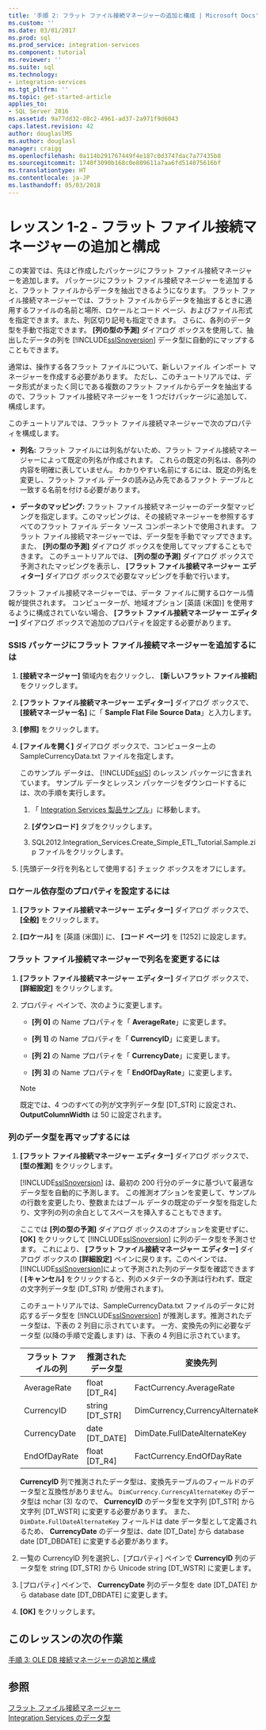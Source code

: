 ```yaml
---
title: '手順 2: フラット ファイル接続マネージャーの追加と構成 | Microsoft Docs'
ms.custom: ''
ms.date: 03/01/2017
ms.prod: sql
ms.prod_service: integration-services
ms.component: tutorial
ms.reviewer: ''
ms.suite: sql
ms.technology:
- integration-services
ms.tgt_pltfrm: ''
ms.topic: get-started-article
applies_to:
- SQL Server 2016
ms.assetid: 9a77dd32-d8c2-4961-ad37-2a971f9d6043
caps.latest.revision: 42
author: douglaslMS
ms.author: douglasl
manager: craigg
ms.openlocfilehash: 0a114b291767449f4e187c0d3747dac7a77435b8
ms.sourcegitcommit: 1740f3090b168c0e809611a7aa6fd514075616bf
ms.translationtype: HT
ms.contentlocale: ja-JP
ms.lasthandoff: 05/03/2018
---
```

# <a name="lesson-1-2---adding-and-configuring-a-flat-file-connection-manager"></a>レッスン 1-2 - フラット ファイル接続マネージャーの追加と構成
この実習では、先ほど作成したパッケージにフラット ファイル接続マネージャーを追加します。 パッケージにフラット ファイル接続マネージャーを追加すると、フラット ファイルからデータを抽出できるようになります。 フラット ファイル接続マネージャーでは、フラット ファイルからデータを抽出するときに適用するファイルの名前と場所、ロケールとコード ページ、およびファイル形式を指定できます。また、列区切り記号も指定できます。 さらに、各列のデータ型を手動で指定できます。 **[列の型の予測]** ダイアログ ボックスを使用して、抽出したデータの列を [!INCLUDE[ssISnoversion](../includes/ssisnoversion-md.md)] データ型に自動的にマップすることもできます。  
  
通常は、操作する各フラット ファイルについて、新しいファイル インポート マネージャーを作成する必要があります。 ただし、このチュートリアルでは、データ形式がまったく同じである複数のフラット ファイルからデータを抽出するので、フラット ファイル接続マネージャーを 1 つだけパッケージに追加して、構成します。  
  
このチュートリアルでは、フラット ファイル接続マネージャーで次のプロパティを構成します。  
  
-   **列名:** フラット ファイルには列名がないため、フラット ファイル接続マネージャーによって既定の列名が作成されます。 これらの既定の列名は、各列の内容を明確に表していません。 わかりやすい名前にするには、既定の列名を変更し、フラット ファイル データの読み込み先であるファクト テーブルと一致する名前を付ける必要があります。  
  
-   **データのマッピング:** フラット ファイル接続マネージャーのデータ型マッピングを指定します。このマッピングは、その接続マネージャーを参照するすべてのフラット ファイル データ ソース コンポーネントで使用されます。 フラット ファイル接続マネージャーでは、データ型を手動でマップできます。また、 **[列の型の予測]** ダイアログ ボックスを使用してマップすることもできます。 このチュートリアルでは、 **[列の型の予測]** ダイアログ ボックスで予測されたマッピングを表示し、 **[フラット ファイル接続マネージャー エディター]** ダイアログ ボックスで必要なマッピングを手動で行います。  
  
フラット ファイル接続マネージャーでは、データ ファイルに関するロケール情報が提供されます。 コンピューターが、地域オプション [英語 (米国)] を使用するように構成されていない場合、 **[フラット ファイル接続マネージャー エディター]** ダイアログ ボックスで追加のプロパティを設定する必要があります。  
  
### <a name="to-add-a-flat-file-connection-manager-to-the-ssis-package"></a>SSIS パッケージにフラット ファイル接続マネージャーを追加するには  
  
1.  **[接続マネージャー]** 領域内を右クリックし、 **[新しいフラット ファイル接続]** をクリックします。  
  
2.  **[フラット ファイル接続マネージャー エディター]** ダイアログ ボックスで、 **[接続マネージャー名]** に「 **Sample Flat File Source Data**」と入力します。  
  
3.  **[参照]** をクリックします。  
  
4.  **[ファイルを開く]** ダイアログ ボックスで、コンピューター上の SampleCurrencyData.txt ファイルを指定します。  
  
    このサンプル データは、 [!INCLUDE[ssIS](../includes/ssis-md.md)] のレッスン パッケージに含まれています。 サンプル データとレッスン パッケージをダウンロードするには、次の手順を実行します。  
  
    1.  「 [Integration Services 製品サンプル](http://go.microsoft.com/fwlink/?LinkId=275027)」に移動します。  
  
    2.  **[ダウンロード]** タブをクリックします。  
  
    3.  SQL2012.Integration_Services.Create_Simple_ETL_Tutorial.Sample.zip ファイルをクリックします。  
  
5.  [先頭データ行を列名として使用する] チェック ボックスをオフにします。  
  
### <a name="to-set-locale-sensitive-properties"></a>ロケール依存型のプロパティを設定するには  
  
1.  **[フラット ファイル接続マネージャー エディター]** ダイアログ ボックスで、 **[全般]** をクリックします。  
  
2.  **[ロケール]** を [英語 (米国)] に、 **[コード ページ]** を [1252] に設定します。  
  
### <a name="to-rename-columns-in-the-flat-file-connection-manager"></a>フラット ファイル接続マネージャーで列名を変更するには  
  
1.  **[フラット ファイル接続マネージャー エディター]** ダイアログ ボックスで、 **[詳細設定]** をクリックします。  
  
2.  プロパティ ペインで、次のように変更します。  
  
    -   **[列 0]** の Name プロパティを「 **AverageRate**」に変更します。  
  
    -   **[列 1]** の Name プロパティを「 **CurrencyID**」に変更します。  
  
    -   **[列 2]** の Name プロパティを「 **CurrencyDate**」に変更します。  
  
    -   **[列 3]** の Name プロパティを「 **EndOfDayRate**」に変更します。  
  
    > [!NOTE]  
    > 既定では、4 つのすべての列が文字列データ型 [DT_STR] に設定され、 **OutputColumnWidth** は 50 に設定されます。  
  
### <a name="to-remap-column-data-types"></a>列のデータ型を再マップするには  
  
1.  **[フラット ファイル接続マネージャー エディター]** ダイアログ ボックスで、 **[型の推測]** をクリックします。  
  
    [!INCLUDE[ssISnoversion](../includes/ssisnoversion-md.md)] は、最初の 200 行分のデータに基づいて最適なデータ型を自動的に予測します。 この推測オプションを変更して、サンプルの行数を変更したり、整数またはブール データの既定のデータ型を指定したり、文字列の列の余白としてスペースを挿入することもできます。  
  
    ここでは **[列の型の予測]** ダイアログ ボックスのオプションを変更せずに、 **[OK]** をクリックして [!INCLUDE[ssISnoversion](../includes/ssisnoversion-md.md)] に列のデータ型を予測させます。 これにより、 **[フラット ファイル接続マネージャー エディター]** ダイアログ ボックスの **[詳細設定]** ペインに戻ります。このペインでは、 [!INCLUDE[ssISnoversion](../includes/ssisnoversion-md.md)]によって予測された列のデータ型を確認できます ( **[キャンセル]** をクリックすると、列のメタデータの予測は行われず、既定の文字列データ型 (DT_STR) が使用されます)。  
  
    このチュートリアルでは、SampleCurrencyData.txt ファイルのデータに対応するデータ型を [!INCLUDE[ssISnoversion](../includes/ssisnoversion-md.md)] が推測します。推測されたデータ型は、下表の 2 列目に示されています。 一方、変換先の列に必要なデータ型 (以降の手順で定義します) は、下表の 4 列目に示されています。  
  
    |フラット ファイルの列|推測されたデータ型|変換先列|変換先の型|  
    |--------------------|------------------|----------------------|--------------------|  
    |AverageRate|float [DT_R4]|FactCurrency.AverageRate|FLOAT|  
    |CurrencyID|string [DT_STR]|DimCurrency,CurrencyAlternateKey|nchar(3)|  
    |CurrencyDate|date [DT_DATE]|DimDate.FullDateAlternateKey|日付|  
    |EndOfDayRate|float [DT_R4]|FactCurrency.EndOfDayRate|FLOAT|  
  
    **CurrencyID** 列で推測されたデータ型は、変換先テーブルのフィールドのデータ型と互換性がありません。 `DimCurrency.CurrencyAlternateKey` のデータ型は nchar (3) なので、 **CurrencyID** のデータ型を文字列 [DT_STR] から文字列 [DT_WSTR] に変更する必要があります。 また、 `DimDate.FullDateAlternateKey` フィールドは date データ型として定義されるため、 **CurrencyDate** のデータ型は、date [DT_Date] から database date [DT_DBDATE] に変更する必要があります。  
  
2.  一覧の CurrencyID 列を選択し、[プロパティ] ペインで **CurrencyID** 列のデータ型を string [DT_STR] から Unicode string [DT_WSTR] に変更します。  
  
3.  [プロパティ] ペインで、 **CurrencyDate** 列のデータ型を date [DT_DATE] から database date [DT_DBDATE] に変更します。  
  
4.  **[OK]** をクリックします。  
  
## <a name="next-task-in-lesson"></a>このレッスンの次の作業  
[手順 3: OLE DB 接続マネージャーの追加と構成](../integration-services/lesson-1-3-adding-and-configuring-an-ole-db-connection-manager.md)  
  
## <a name="see-also"></a>参照  
[フラット ファイル接続マネージャー](../integration-services/connection-manager/flat-file-connection-manager.md)  
[Integration Services のデータ型](../integration-services/data-flow/integration-services-data-types.md)  
  
  
  
